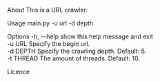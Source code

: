 About
This is a URL crawler.


Usage 
main.py -u url -d depth

Options 
  -h, --help  show this help message and exit  
  -u URL      Specify the begin url.  
  -d DEPTH    Specify the crawling depth. Default: 5.  
  -t THREAD   The amount of threads. Default: 10.  
  
  Licence

